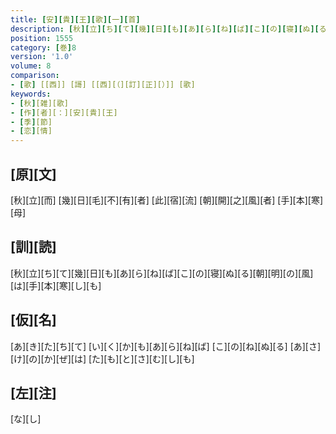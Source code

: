 ```yaml
---
title: [安][貴][王][歌][一][首]
description: [秋][立][ち][て][幾][日][も][あ][ら][ね][ば][こ][の][寝][ぬ][る][朝][明][の][風][は][手][本][寒][し][も]
position: 1555
category: [巻]8
version: '1.0'
volume: 8
comparison:
- [歌] [[西]] [謌] [[西][（][訂][正][）]] [歌]
keywords:
- [秋][雑][歌]
- [作][者][：][安][貴][王]
- [季][節]
- [恋][情]
---
```


## [原][文]

[秋][立][而] [幾][日][毛][不][有][者] [此][宿][流] [朝][開][之][風][者] [手][本][寒][母]

## [訓][読]

[秋][立][ち][て][幾][日][も][あ][ら][ね][ば][こ][の][寝][ぬ][る][朝][明][の][風][は][手][本][寒][し][も]

## [仮][名]

[あ][き][た][ち][て] [い][く][か][も][あ][ら][ね][ば] [こ][の][ね][ぬ][る] [あ][さ][け][の][か][ぜ][は] [た][も][と][さ][む][し][も]

## [左][注]

[な][し]
